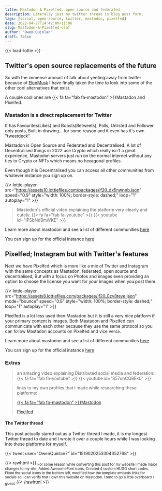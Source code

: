 ```yaml
---
title: Mastodon & Pixelfed, open source and federated
description: Literally just my twitter thread in blog post form.
tags: [social, open-source, twitter, mastodon, pixelfed]
date: 2022-04-27T14:42:00+11:00
slug: Mastodon-&-Pixelfed-osaf
author: "Owen Quinlan"
draft: false
---
```


{{< load-lottie >}}

## Twitter's open source replacements of the future

So with the immense amount of talk about yeeting away from twitter because of [ElonMusk](https://techcrunch.com/2022/04/25/twitter-accepts-elon-musks-43b-acquisition-offer/) I have finally taken the time to look into some of the other cool alternatives that exist.

A couple cool ones are {{< fa fa="fab fa-mastodon" >}}Mastadon and Pixelfed.

### Mastadon is a direct replacement for Twitter

It has Favourites(Likes) and Boosts(Retweets), Polls, Unlisted and Follower only posts, Built in drawing... for some reason and it even has it's own "tweetdeck"

Mastadon is Open Source and Federated and Decentralised.
A lot of Decentralised things in 2022 use Crypto which really isn't a great experience, Mastodon servers just run on the normal internet without any ties to Crypto or NFTs which means no hexagonal profiles.

Even though it is Decentralised you can access all other communities from whatever instance you sign up on.

{{< lottie-player src="https://assets10.lottiefiles.com/packages/lf20_dx5nwnnb.json" speed="0.9" style="width: 100%; border-style: dashed;" loop="1" autoplay="1" >}}

> Mastodon's official video explaining the platform very clearly and cutely: {{< fa fa="fab fa-youtube" >}}
{{< youtube id="IPSbNdBmWKE" >}}

Learn more about mastodon and see a list of different communities [here](https://joinmastodon.org)

You can sign up for the official instance [here](https://mstdn.social)

## Pixelfed; Instagram but with Twitter's features

Next we have Pixelfed which is more like a mix of Twitter and Instagram with the same concepts as Mastadon, federated, open source and decentralised, But with a focus on Photos and images even providing an option to choose the license you want for your images when you post them.

{{< lottie-player src="https://assets8.lottiefiles.com/packages/lf20_0zv8teye.json" mode="bounce" speed="0.8" style="width: 100%; border-style: dashed;" loop="1" autoplay="1" >}}

Pixelfed is a lot less used then Mastadon but it is still a very nice platform if your primary content is images. Both Mastadon and Pixelfed can communicate with each other because they use the same protocol so you can follow Mastadon accounts on Pixelfed and vice versa.

Learn more about mastodon and see a list of different communities [here](https://pixelfed.org)

You can sign up for the official instance [here](https://pixelfed.social)

### Extras

> an amazing video explaining Distributed social media and federation: {{< fa fa="fab fa-youtube" >}}
{{< youtube id="S57uhCQBEk0" >}}

> links to my own profiles that I made while researching these platforms:
> 
> [{{< fa fa="fab fa-mastodon" >}}Mastodon](https://mstdn.social/@BuyMyMojo)
> 
> [Pixelfed](https://pixelfed.social/BuyMyMojo)

#### The Twitter thread

This post actually stared out as a Twitter thread I made, it is my longest Twitter thread to date and I wrote it over a couple hours while I was looking into these platforms for myself.

{{< tweet user="OwenQuinlan7" id="1519020253304352768" >}}

{{< rawhtml >}}
<sub>For some reason while converting this post for my website I made major changes to my site; Added AwesomeFont icons, Created 4 custom HUGO short codes, Fixed the social icons in the bottom left, modified how the template embeds links for socials so I can verify that I own this website on Mastodon. I tend to go a little overboard I guess</sub>
{{< /rawhtml >}}
